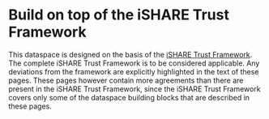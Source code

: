 # Build on top of the iSHARE Trust Framework

This dataspace is designed on the basis of the [iSHARE Trust Framework](https://framework.ishare.eu/is/). The complete iSHARE Trust Framework is to be considered applicable. Any deviations from the framework are explicitly highlighted in the text of these pages. These pages however contain more agreements than there are present in the iSHARE Trust Framework, since the iSHARE Trust Framework covers only some of the dataspace building blocks that are described in these pages.
